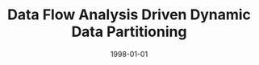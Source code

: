 ---
title: "Data Flow Analysis Driven Dynamic Data Partitioning"
date: 1998-01-01
venue: "Languages, Compilers, and Run-Time Systems for Scalable Computers, 4th International Workshop, LCR '98, Pittsburgh, PA, USA, May 28-30, 1998, Selected Papers"
paperurl: https://doi.org/10.1007/3-540-49530-4_6
authors: "Jodi Tims, Rajiv Gupta and Mary Lou Soffa"
awards: ""
---